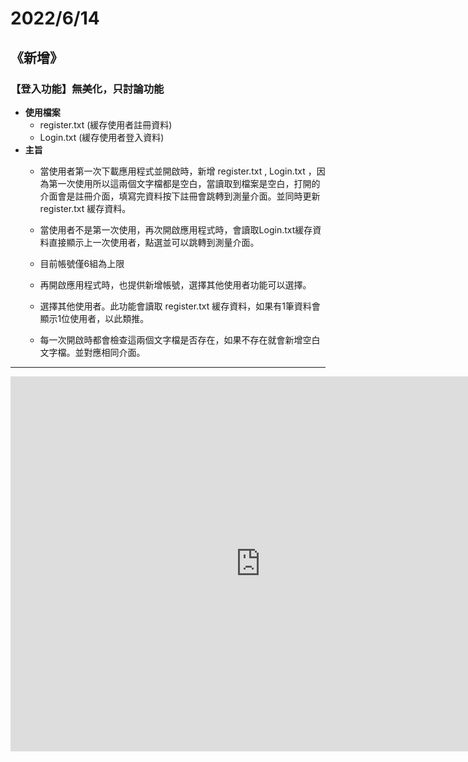 # 2022/6/14

## 《新增》

### 【登入功能】無美化，只討論功能

* **使用檔案**
  + register.txt (緩存使用者註冊資料)
  + Login.txt (緩存使用者登入資料)
* **主旨**
  + 當使用者第一次下載應用程式並開啟時，新增 register.txt , Login.txt ，因為第一次使用所以這兩個文字檔都是空白，當讀取到檔案是空白，打開的介面會是註冊介面，填寫完資料按下註冊會跳轉到測量介面。並同時更新 register.txt 緩存資料。
  
  + 當使用者不是第一次使用，再次開啟應用程式時，會讀取Login.txt緩存資料直接顯示上一次使用者，點選並可以跳轉到測量介面。

  + 目前帳號僅6組為上限

  + 再開啟應用程式時，也提供新增帳號，選擇其他使用者功能可以選擇。

  + 選擇其他使用者。此功能會讀取 register.txt 緩存資料，如果有1筆資料會顯示1位使用者，以此類推。
  
  + 每一次開啟時都會檢查這兩個文字檔是否存在，如果不存在就會新增空白文字檔。並對應相同介面。 

------------
<iframe 
src="https://streamable.com/pfm6j2" 
scrolling="no" 
border="0" 
frameborder="no" 
framespacing="0" 
allowfullscreen="true" 
height=600 
width=800> 
</iframe>
